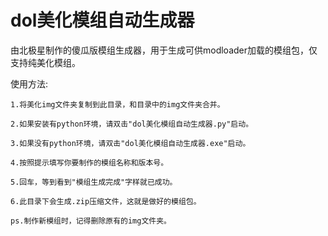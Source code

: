 # dol美化模组自动生成器
由北极星制作的傻瓜版模组生成器，用于生成可供modloader加载的模组包，仅支持纯美化模组。

使用方法: 

    1.将美化img文件夹复制到此目录，和目录中的img文件夹合并。

    2.如果安装有python环境，请双击"dol美化模组自动生成器.py"启动。

    3.如果没有python环境，请双击"dol美化模组自动生成器.exe"启动。

    4.按照提示填写你要制作的模组名称和版本号。

    5.回车，等到看到"模组生成完成"字样就已成功。

    6.此目录下会生成.zip压缩文件，这就是做好的模组包。

    ps.制作新模组时，记得删除原有的img文件夹。